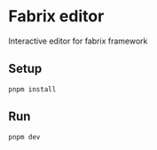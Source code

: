 # Fabrix editor

Interactive editor for fabrix framework

## Setup

```
pnpm install
```

## Run

```
pnpm dev
```
